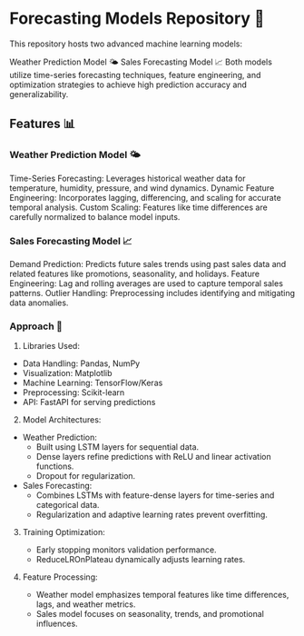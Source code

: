 # Forecasting Models Repository 🌟
This repository hosts two advanced machine learning models:

Weather Prediction Model 🌤️
Sales Forecasting Model 📈
Both models utilize time-series forecasting techniques, feature engineering, and optimization strategies to achieve high prediction accuracy and generalizability.

## Features 📊
### Weather Prediction Model 🌤️
Time-Series Forecasting: Leverages historical weather data for temperature, humidity, pressure, and wind dynamics.
Dynamic Feature Engineering: Incorporates lagging, differencing, and scaling for accurate temporal analysis.
Custom Scaling: Features like time differences are carefully normalized to balance model inputs.
### Sales Forecasting Model 📈
Demand Prediction: Predicts future sales trends using past sales data and related features like promotions, seasonality, and holidays.
Feature Engineering: Lag and rolling averages are used to capture temporal sales patterns.
Outlier Handling: Preprocessing includes identifying and mitigating data anomalies.
### Approach 🧠
1. Libraries Used:
  * Data Handling: Pandas, NumPy
  * Visualization: Matplotlib
  * Machine Learning: TensorFlow/Keras
  * Preprocessing: Scikit-learn
  * API: FastAPI for serving predictions

2. Model Architectures:

  * Weather Prediction:
    * Built using LSTM layers for sequential data.
    * Dense layers refine predictions with ReLU and linear activation functions.
    * Dropout for regularization.
  * Sales Forecasting:
    * Combines LSTMs with feature-dense layers for time-series and categorical data.
    * Regularization and adaptive learning rates prevent overfitting.
      
3. Training Optimization:

   * Early stopping monitors validation performance.
   * ReduceLROnPlateau dynamically adjusts learning rates.

4. Feature Processing:

   * Weather model emphasizes temporal features like time differences, lags, and weather metrics.
   * Sales model focuses on seasonality, trends, and promotional influences.
